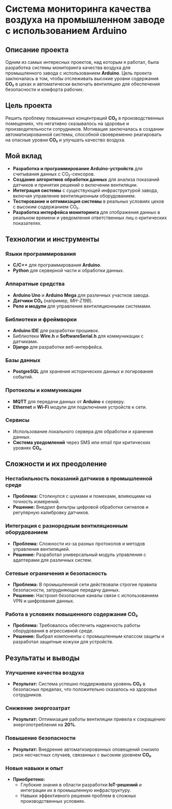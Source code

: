 # Система мониторинга качества воздуха на промышленном заводе с использованием Arduino

## Описание проекта

Одним из самых интересных проектов, над которым я работал, была разработка системы мониторинга качества воздуха для промышленного завода с использованием **Arduino**. Цель проекта заключалась в том, чтобы отслеживать высокие уровни содержания **CO₂** в цехах и автоматически включать вентиляцию для обеспечения безопасности и комфорта рабочих.

## Цель проекта

Решить проблему повышенных концентраций **CO₂** в производственных помещениях, что негативно сказывалось на здоровье и производительности сотрудников. Мотивация заключалась в создании автоматизированной системы, способной своевременно реагировать на опасные уровни **CO₂** и улучшать качество воздуха.

## Мой вклад

- **Разработка и программирование Arduino-устройств** для считывания данных с CO₂-сенсоров.
- **Создание алгоритмов обработки данных** для анализа показаний датчиков и принятия решений о включении вентиляции.
- **Интеграция системы** с существующей инфраструктурой завода, включая управление вентиляционным оборудованием.
- **Тестирование и оптимизация системы** в реальных условиях цехов с высоким содержанием CO₂.
- **Разработка интерфейса мониторинга** для отображения данных в реальном времени и уведомления ответственных лиц о критических показателях.

## Технологии и инструменты

### Языки программирования

- **C/C++** для программирования **Arduino**.
- **Python** для серверной части и обработки данных.

### Аппаратные средства

- **Arduino Uno** и **Arduino Mega** для различных участков завода.
- **Датчики CO₂** (например, *MH-Z19B*).
- **Реле и модули** для управления вентиляционными системами.

### Библиотеки и фреймворки

- **Arduino IDE** для разработки прошивок.
- Библиотеки **Wire.h** и **SoftwareSerial.h** для коммуникации с датчиками.
- **Django** для разработки веб-интерфейса.

### Базы данных

- **PostgreSQL** для хранения исторических данных и логирования событий.

### Протоколы и коммуникации

- **MQTT** для передачи данных от **Arduino** к серверу.
- **Ethernet** и **Wi-Fi** модули для подключения устройств к сети.

### Сервисы

- Использование локального сервера для обработки и хранения данных.
- **Система уведомлений** через SMS или email при критических уровнях **CO₂**.

## Сложности и их преодоление

### Нестабильность показаний датчиков в промышленной среде

- **Проблема:** Столкнулся с шумами и помехами, влияющими на точность измерений.
- **Решение:** Внедрил фильтры цифровой обработки сигналов и регулярную калибровку датчиков.

### Интеграция с разнородным вентиляционным оборудованием

- **Проблема:** Сложности из-за разных протоколов и методов управления вентиляцией.
- **Решение:** Разработал универсальный модуль управления с адаптерами для различных систем.

### Сетевые ограничения и безопасность

- **Проблема:** В промышленной сети действовали строгие правила безопасности, затрудняющие передачу данных.
- **Решение:** Настроил безопасные каналы связи с использованием VPN и шифрования данных.

### Работа в условиях повышенного содержания CO₂

- **Проблема:** Требовалось обеспечить надежность работы оборудования в агрессивной среде.
- **Решение:** Выбрал компоненты с промышленным классом защиты и разработал защитные кожухи для устройств.

## Результаты и выводы

### Улучшение качества воздуха

- **Результат:** Система успешно поддерживала уровень **CO₂** в безопасных пределах, что положительно сказалось на здоровье сотрудников.

### Снижение энергозатрат

- **Результат:** Оптимизация работы вентиляции привела к сокращению энергопотребления на **20%**.

### Повышение безопасности

- **Результат:** Внедрение автоматизированных оповещений снизило риск несчастных случаев, связанных с высоким уровнем **CO₂**.

### Новые навыки и опыт

- **Приобретено:**
  - Глубокие знания в области разработки **IoT-решений** и интеграции их в промышленную инфраструктуру.
  - Навыки эффективного решения проблем в сложных производственных условиях.
